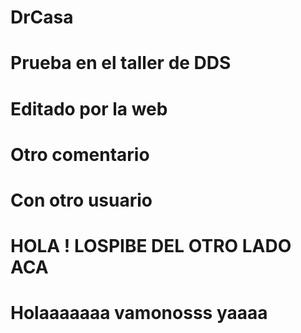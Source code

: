 # DrCasa
# Prueba en el taller de DDS

# Editado por la web

# Otro comentario

# Con otro usuario

# HOLA ! LOSPIBE DEL OTRO LADO ACA

# Holaaaaaaa vamonosss yaaaa